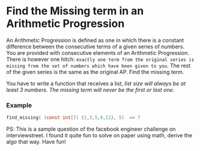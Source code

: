 # Find the Missing term in an Arithmetic Progression

An Arithmetic Progression is defined as one in which there is a constant difference between the consecutive terms of a given series of numbers. You are provided with consecutive elements of an Arithmetic Progression. There is however one hitch: `exactly one term from the original series is missing from the set of numbers which have been given to you`. The rest of the given series is the same as the original AP. Find the missing term.

You have to write a function that receives a list, _list size will always be at least 3 numbers_. _The missing term will never be the first or last one_.

### Example
``` C
find_missing( (const int[]) {1,3,5,9,11}, 5)  => 7
```
PS: This is a sample question of the facebook engineer challenge on interviewstreet. I found it quite fun to solve on paper using math, derive the algo that way. Have fun!